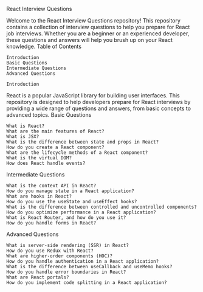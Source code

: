 React Interview Questions

Welcome to the React Interview Questions repository! This repository contains a collection of interview questions to help you prepare for React job interviews. Whether you are a beginner or an experienced developer, these questions and answers will help you brush up on your React knowledge.
Table of Contents

    Introduction
    Basic Questions
    Intermediate Questions
    Advanced Questions

    Introduction

React is a popular JavaScript library for building user interfaces. This repository is designed to help developers prepare for React interviews by providing a wide range of questions and answers, from basic concepts to advanced topics.
Basic Questions

    What is React?
    What are the main features of React?
    What is JSX?
    What is the difference between state and props in React?
    How do you create a React component?
    What are the lifecycle methods of a React component?
    What is the virtual DOM?
    How does React handle events?

Intermediate Questions

    What is the context API in React?
    How do you manage state in a React application?
    What are hooks in React?
    How do you use the useState and useEffect hooks?
    What is the difference between controlled and uncontrolled components?
    How do you optimize performance in a React application?
    What is React Router, and how do you use it?
    How do you handle forms in React?

Advanced Questions

    What is server-side rendering (SSR) in React?
    How do you use Redux with React?
    What are higher-order components (HOC)?
    How do you handle authentication in a React application?
    What is the difference between useCallback and useMemo hooks?
    How do you handle error boundaries in React?
    What are React portals?
    How do you implement code splitting in a React application?
